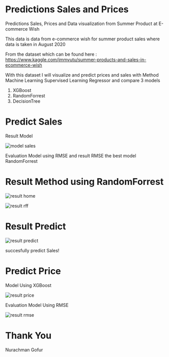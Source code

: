 # Predictions Sales and Prices
Predictions Sales, Prices and Data  visualization from Summer Product at E-commerce Wish 


This data is data from e-commerce wish for summer product sales where data is taken in August 2020

From the dataset which can be found here :
https://www.kaggle.com/jmmvutu/summer-products-and-sales-in-ecommerce-wish


With this dataset I will visualize and predict prices and sales with Method Machine Learning Supervised Learning Regressor
and compare 3 models
1. XGBoost
2. RandomForrest
3. DecisionTree

# Predict Sales

Result Model

![model sales](https://user-images.githubusercontent.com/44828347/103969500-9d3f9200-5198-11eb-9fc8-9bd15481b7da.png)

Evaluation Model using RMSE
and result RMSE the best model RandomForrest

# Result Method using RandomForrest

![result home](https://user-images.githubusercontent.com/44828347/103971414-13de8e80-519d-11eb-8335-ef0587da9458.png)

![result rff](https://user-images.githubusercontent.com/44828347/103971741-ee05b980-519d-11eb-958a-0d6f6942591d.png)

# Result Predict

![result predict](https://user-images.githubusercontent.com/44828347/103972655-f5c65d80-519f-11eb-9dec-75ee3deb060d.png)

succesfully predict Sales!

# Predict Price
Model Using XGBoost

![result price](https://user-images.githubusercontent.com/44828347/103972913-b6e4d780-51a0-11eb-822b-df9c45633f72.png)

Evaluation Model Using RMSE

![result rmse](https://user-images.githubusercontent.com/44828347/103973039-10e59d00-51a1-11eb-92b5-a269da1af15c.png)

# Thank You
Nurachman Gofur

